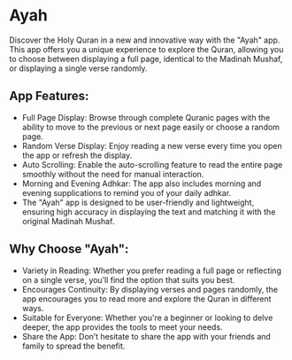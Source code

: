 # Ayah

Discover the Holy Quran in a new and innovative way with the "Ayah" app. This app offers you a unique experience to explore the Quran, allowing you to choose between displaying a full page, identical to the Madinah Mushaf, or displaying a single verse randomly.  
  
## App Features:  

- Full Page Display: Browse through complete Quranic pages with the ability to move to the previous or next page easily or choose a random page.  
- Random Verse Display: Enjoy reading a new verse every time you open the app or refresh the display.  
- Auto Scrolling: Enable the auto-scrolling feature to read the entire page smoothly without the need for manual interaction.  
- Morning and Evening Adhkar: The app also includes morning and evening supplications to remind you of your daily adhkar.  
- The "Ayah" app is designed to be user-friendly and lightweight, ensuring high accuracy in displaying the text and matching it with the original Madinah Mushaf.  

## Why Choose "Ayah":  

- Variety in Reading: Whether you prefer reading a full page or reflecting on a single verse, you’ll find the option that suits you best.  
- Encourages Continuity: By displaying verses and pages randomly, the app encourages you to read more and explore the Quran in different ways.  
- Suitable for Everyone: Whether you're a beginner or looking to delve deeper, the app provides the tools to meet your needs.  
- Share the App: Don’t hesitate to share the app with your friends and family to spread the benefit.  